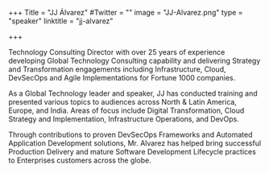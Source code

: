 +++
Title = "JJ Álvarez"
#Twitter = ""
image = "JJ-Alvarez.png"
type = "speaker"
linktitle = "jj-alvarez"


+++

Technology Consulting Director with over 25 years of experience developing Global Technology Consulting capability and delivering Strategy and Transformation engagements including Infrastructure, Cloud, DevSecOps and Agile Implementations for Fortune 1000 companies.

As a Global Technology leader and speaker, JJ has conducted training and presented various topics to audiences across North & Latin America, Europe, and India. Areas of focus include Digital Transformation, Cloud Strategy and Implementation, Infrastructure Operations, and DevOps.

Through contributions to proven DevSecOps Frameworks and Automated Application Development solutions, Mr. Alvarez has helped bring successful Production Delivery and mature Software Development Lifecycle practices to Enterprises customers across the globe.

